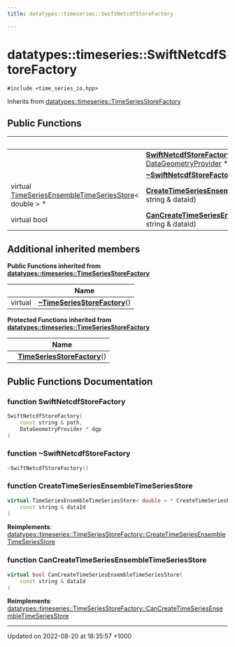 ```yaml
---
title: datatypes::timeseries::SwiftNetcdfStoreFactory

---
```


# datatypes::timeseries::SwiftNetcdfStoreFactory






`#include <time_series_io.hpp>`

Inherits from [datatypes::timeseries::TimeSeriesStoreFactory](/cpp/Classes/classdatatypes_1_1timeseries_1_1TimeSeriesStoreFactory/)

## Public Functions

|                | Name           |
| -------------- | -------------- |
| | **[SwiftNetcdfStoreFactory](/cpp/Classes/classdatatypes_1_1timeseries_1_1SwiftNetcdfStoreFactory/#function-swiftnetcdfstorefactory)**(const string & path, [DataGeometryProvider](/cpp/Classes/classdatatypes_1_1timeseries_1_1DataGeometryProvider/) * dgp) |
| | **[~SwiftNetcdfStoreFactory](/cpp/Classes/classdatatypes_1_1timeseries_1_1SwiftNetcdfStoreFactory/#function-~swiftnetcdfstorefactory)**() |
| virtual [TimeSeriesEnsembleTimeSeriesStore](/cpp/Classes/classdatatypes_1_1timeseries_1_1TimeSeriesEnsembleTimeSeriesStore/)< double > * | **[CreateTimeSeriesEnsembleTimeSeriesStore](/cpp/Classes/classdatatypes_1_1timeseries_1_1SwiftNetcdfStoreFactory/#function-createtimeseriesensembletimeseriesstore)**(const string & dataId) |
| virtual bool | **[CanCreateTimeSeriesEnsembleTimeSeriesStore](/cpp/Classes/classdatatypes_1_1timeseries_1_1SwiftNetcdfStoreFactory/#function-cancreatetimeseriesensembletimeseriesstore)**(const string & dataId) |

## Additional inherited members

**Public Functions inherited from [datatypes::timeseries::TimeSeriesStoreFactory](/cpp/Classes/classdatatypes_1_1timeseries_1_1TimeSeriesStoreFactory/)**

|                | Name           |
| -------------- | -------------- |
| virtual | **[~TimeSeriesStoreFactory](/cpp/Classes/classdatatypes_1_1timeseries_1_1TimeSeriesStoreFactory/#function-~timeseriesstorefactory)**() |

**Protected Functions inherited from [datatypes::timeseries::TimeSeriesStoreFactory](/cpp/Classes/classdatatypes_1_1timeseries_1_1TimeSeriesStoreFactory/)**

|                | Name           |
| -------------- | -------------- |
| | **[TimeSeriesStoreFactory](/cpp/Classes/classdatatypes_1_1timeseries_1_1TimeSeriesStoreFactory/#function-timeseriesstorefactory)**() |


## Public Functions Documentation

### function SwiftNetcdfStoreFactory

```cpp
SwiftNetcdfStoreFactory(
    const string & path,
    DataGeometryProvider * dgp
)
```


### function ~SwiftNetcdfStoreFactory

```cpp
~SwiftNetcdfStoreFactory()
```


### function CreateTimeSeriesEnsembleTimeSeriesStore

```cpp
virtual TimeSeriesEnsembleTimeSeriesStore< double > * CreateTimeSeriesEnsembleTimeSeriesStore(
    const string & dataId
)
```


**Reimplements**: [datatypes::timeseries::TimeSeriesStoreFactory::CreateTimeSeriesEnsembleTimeSeriesStore](/cpp/Classes/classdatatypes_1_1timeseries_1_1TimeSeriesStoreFactory/#function-createtimeseriesensembletimeseriesstore)


### function CanCreateTimeSeriesEnsembleTimeSeriesStore

```cpp
virtual bool CanCreateTimeSeriesEnsembleTimeSeriesStore(
    const string & dataId
)
```


**Reimplements**: [datatypes::timeseries::TimeSeriesStoreFactory::CanCreateTimeSeriesEnsembleTimeSeriesStore](/cpp/Classes/classdatatypes_1_1timeseries_1_1TimeSeriesStoreFactory/#function-cancreatetimeseriesensembletimeseriesstore)


-------------------------------

Updated on 2022-08-20 at 18:35:57 +1000